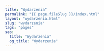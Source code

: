 ```yaml
---
title: "Wydarzenia"
permalink: "{{ page.fileSlug }}/index.html"
layout: "wydarzenia.html"
slug: "wydarzenia"
tags: "pages"
seo:
  title: "Wydarzenia"
  og_title: "Wydarzenia"
---
```



